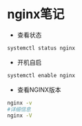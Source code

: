 # nginx笔记
- 查看状态
```sh
systemctl status nginx
```
- 开机自启
```sh
systemctl enable nginx
```

- 查看NGINX版本
```sh
nginx -v
#详细信息
nginx -V
```

